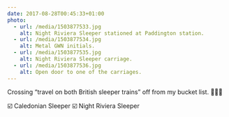 ```yaml
---
date: 2017-08-28T00:45:33+01:00
photo:
  - url: /media/1503877533.jpg
    alt: Night Riviera Sleeper stationed at Paddington station.
  - url: /media/1503877534.jpg
    alt: Metal GWN initials.
  - url: /media/1503877535.jpg
    alt: Night Riviera Sleeper carriage.
  - url: /media/1503877536.jpg
    alt: Open door to one of the carriages.
---
```

Crossing “travel on both British sleeper trains” off from my bucket list. 🚆🛌💤

☑️ Caledonian Sleeper
☑️ Night Riviera Sleeper
